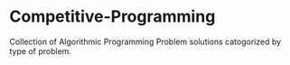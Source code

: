 # Competitive-Programming

Collection of Algorithmic Programming Problem solutions catogorized by type of problem.
